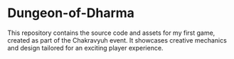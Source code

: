 # Dungeon-of-Dharma
This repository contains the source code and assets for my first game, created as part of the Chakravyuh event. It showcases creative mechanics and design tailored for an exciting player experience.
